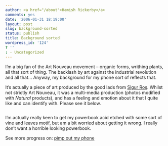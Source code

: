 ```yaml
---
author: <a href="/about">Hamish Rickerby</a>
comments: yes
date: '2006-01-31 18:19:00'
layout: post
slug: background-sorted
status: publish
title: Background sorted
wordpress_id: '124'
? ''
: - Uncategorized
---
```


<div><div><p>I&#8217;m a big fan of the Art Nouveau movement &#8211; organic forms, writhing plants, all that sort of thing.   The backlash by art against the industrial revolution and all that&#8230;  Anyway, my background for my phone sort of reflects that.</p>	<p>It&#8217;s actually a piece of art produced by the good lads from <a href="http://sigur-ros.co.uk">Sigur Ros</a>.  Whilst not strictly Art Nouveau, it was a multi-media production (photos modified with <em>Natural</em> products), and has a feeling and emotion about it that I quite like and can identify with.  Please see it below.</p>	<p><img src="http://download.sigur-ros.co.uk/art/cover-usa-small.jpg" alt="" /></p>	<p>I&#8217;m actually really keen to get my powerbook acid etched with some sort of vine and leaves motif, but am a bit worried about getting it wrong.  I really don&#8217;t want a horrible looking powerbook.</p></div><div>See more progress on: <a href="http://www.43things.com/people/progress/rickerbh?on=2042791">pimp out my phone</a></div></div>